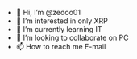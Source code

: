 - 👋 Hi, I’m @zedoo01
- 👀 I’m interested in only XRP
- 🌱 I’m currently learning IT
- 💞️ I’m looking to collaborate on PC
- 📫 How to reach me E-mail

<!---
zedoo01/zedoo01 is a ✨ special ✨ repository because its `README.md` (this file) appears on your GitHub profile.
You can click the Preview link to take a look at your changes.


